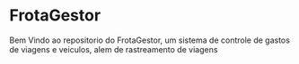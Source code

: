 # FrotaGestor
Bem Vindo ao repositorio do FrotaGestor, um sistema de controle de gastos de viagens e veiculos, alem de rastreamento de viagens

